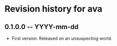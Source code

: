 # Revision history for ava

## 0.1.0.0  -- YYYY-mm-dd

* First version. Released on an unsuspecting world.
